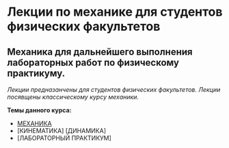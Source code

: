 # Лекции по механике для студентов физических факультетов

## Механика для дальнейшего выполнения лабораторных работ по физическому практикуму.

*Лекции предназанчены для студентов физических факультетов. Лекции посявщены классическому курсу механики.*

**Темы данного курса:**

- [МЕХАНИКА](https://github.com/Af2024laba/Lections-mechanics/tree/main/%D0%9C%D0%95%D0%A5%D0%90%D0%9D%D0%98%D0%9A%D0%90)
- [КИНЕМАТИКА]
  [ДИНАМИКА]
- [ЛАБОРАТОРНЫЙ ПРАКТИКУМ]
